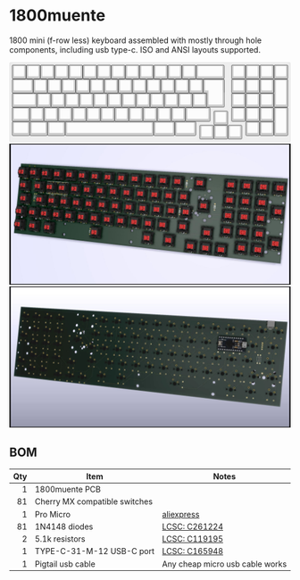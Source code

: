 # 1800muente

1800 mini (f-row less) keyboard assembled with mostly through hole components, including usb type-c. ISO and ANSI layouts supported.  
  
  
![](./docs/images/layout.jpg)
![](./docs/images/1800muente_front.jpg)
![](./docs/images/1800muente_back.jpg)

  
## BOM  
  
| Qty | Item						| Notes							|
|----:|-------------------------------------------------|-------------------------------------------------------|
|   1 | 1800muente PCB					|							|
|  81 | Cherry MX compatible switches			|							|
|   1 | Pro Micro					| [aliexpress](https://www.aliexpress.com/item/1847119261.html) |
|  81 | 1N4148 diodes					| [LCSC: C261224](https://lcsc.com/product-detail/Metal-Film-Resistor-TH_5-1KR-5102-1_C119195.html)|
|   2 | 5.1k resistors					| [LCSC: C119195](https://lcsc.com/product-detail/Metal-Film-Resistor-TH_5-1KR-5102-1_C119195.html)|
|   1 | TYPE-C-31-M-12 USB-C port			| [LCSC: C165948](https://lcsc.com/product-detail/USB-Type-C_Korean-Hroparts-Elec-TYPE-C-31-M-12_C165948.html)|
|   1 | Pigtail usb cable				| Any cheap micro usb cable works			|
